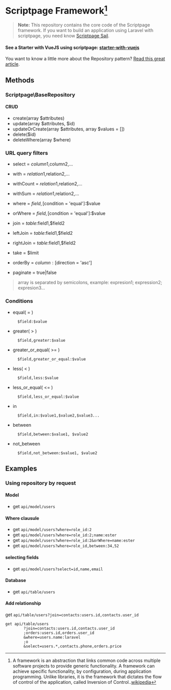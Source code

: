# Scriptpage Framework[^1]

> **Note:** This repository contains the core code of the Scriptpage framework. If you want to build an application using Laravel with scriptpage, you need know [Scriptpage Sail](https://github.com/tuliogoncalves/sail).

#### See a Starter with VueJS using scriptpage: [starter-with-vuejs](https://github.com/tuliogoncalves/starter-with-vuejs)

You want to know a little more about the Repository pattern? [Read this great article](http://scriptpage.com.br/using-scriptpage-repository).

## Methods

### Scriptpage\BaseRepository

#### CRUD

- create(array $attributes)
- update(array $attributes, $id)
- updateOrCreate(array $attributes, array $values = [])
- delete($id)
- deleteWhere(array $where)

### URL query filters

- select = $column1,$column2,...

- with = $relation1,$relation2,...
- withCount = $relation1,$relation2,...
- withSum = $relation1,$relation2,...

- where = $field,[$condition = 'equal']:$value
- orWhere = $field,[$condition = 'equal']:$value

- join = $table:$field1,$field2
- leftJoin = $table:$field1,$field2
- rightJoin = $table:$field1,$field2
- take = $limit
- orderBy = $column:[$direction = 'asc']
- paginate = true|false

> array is separated by semicolons, example: expresion1; expression2; expresion3...

### Conditions

- equal( = )

        $field:$value

- greater( > )

        $field,greater:$value

- greater_or_equal( >= )

        $field,greater_or_equal:$value

- less( < )

        $field,less:$value

- less_or_equal( <= )

        $field,less_or_equal:$value

- in

        $field,in:$value1,$value2,$value3...

- between

        $field,between:$value1, $value2

- not_between

        $field,not_between:$value1, $value2

## Examples

### Using repository by request

#### Model

- get `api/model/users`

#### Where clausule

- get `api/model/users?where=role_id:2`
- get `api/model/users?where=role_id:2;name:ester`
- get `api/model/users?where=role_id:2&orWhere=name:ester`
- get `api/model/users?where=role_id,between:34,52`

#### selecting fields

- get `api/model/users?select=id,name,email`

#### Database

- get `api/table/users`

#### Add relationship

get `api/table/users?join=contacts:users.id,contacts.user_id`

    get api/table/users
            ?join=contacts:users.id,contacts.user_id
            ;orders:users.id,orders.user_id
            &where=users.name:laravel
            ;o
            &select=users.*,contacts.phone,orders.price

[^1]: A framework is an abstraction that links common code across multiple software projects to provide generic functionality. A framework can achieve specific functionality, by configuration, during application programming. Unlike libraries, it is the framework that dictates the flow of control of the application, called Inversion of Control..[wikipedia](https://pt.wikipedia.org/wiki/Framework)
